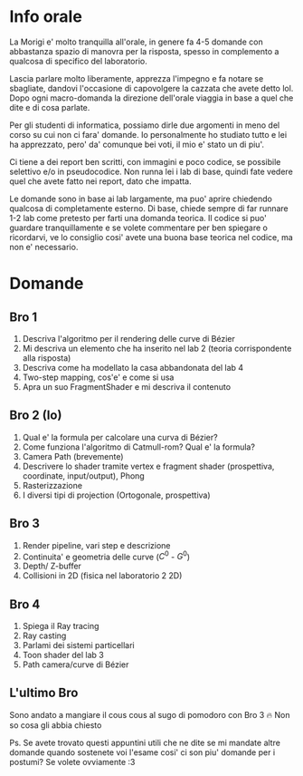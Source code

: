 # Info orale
La Morigi e' molto tranquilla all'orale, in genere fa 4-5 domande con abbastanza spazio di manovra per la risposta, spesso in complemento a qualcosa di specifico del laboratorio. 

Lascia parlare molto liberamente, apprezza l'impegno e fa notare se sbagliate, dandovi l'occasione di capovolgere la cazzata che avete detto lol.
Dopo ogni macro-domanda la direzione dell'orale viaggia in base a quel che dite e di cosa parlate.

Per gli studenti di informatica, possiamo dirle due argomenti in meno del corso su cui non ci fara' domande. Io personalmente ho studiato tutto e lei ha apprezzato, pero' da' comunque bei voti, il mio e' stato un di piu'.

Ci tiene a dei report ben scritti, con immagini e poco codice, se possibile selettivo e/o in pseudocodice. Non runna lei i lab di base, quindi fate vedere quel che avete fatto nei report, dato che impatta.

Le domande sono in base ai lab largamente, ma puo' aprire chiedendo qualcosa di completamente esterno. Di base, chiede sempre di far runnare 1-2 lab come pretesto per farti una domanda teorica. Il codice si puo' guardare tranquillamente e se volete commentare per ben spiegare o ricordarvi, ve lo consiglio cosi' avete una buona base teorica nel codice, ma non e' necessario.
# Domande
## Bro 1
1. Descriva l'algoritmo per il rendering delle curve di Bézier
2. Mi descriva un elemento che ha inserito nel lab 2 (teoria corrispondente alla risposta)
3. Descriva come ha modellato la casa abbandonata del lab 4
4. Two-step mapping, cos'e' e come si usa
5. Apra un suo FragmentShader e mi descriva il contenuto
## Bro 2 (Io)
1. Qual e' la formula per calcolare una curva di Bézier?
2. Come funziona l'algoritmo di Catmull-rom? Qual e' la formula?
3. Camera Path (brevemente)
4. Descrivere lo shader tramite vertex e fragment shader (prospettiva, coordinate, input/output), Phong
5. Rasterizzazione
6. I diversi tipi di projection (Ortogonale, prospettiva)
## Bro 3
1. Render pipeline, vari step e descrizione
2. Continuita' e geometria delle curve ($C^0$ - $G^0$)
3. Depth/ Z-buffer
4. Collisioni in 2D (fisica nel laboratorio 2 2D)
## Bro 4
1. Spiega il Ray tracing
2. Ray casting
3. Parlami dei sistemi particellari
4. Toon shader del lab 3
5. Path camera/curve di Bézier
## L'ultimo Bro
Sono andato a mangiare il cous cous al sugo di pomodoro con Bro 3 🔥
Non so cosa gli abbia chiesto

Ps. Se avete trovato questi appuntini utili che ne dite se mi mandate altre domande quando sostenete voi l'esame cosi' ci son piu' domande per i postumi? Se volete ovviamente  :3
